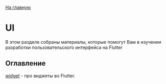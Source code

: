[На главную](flutter.md)

# UI
В этом разделе собраны материалы, которые помогут Вам в изучении разработки пользовательского интерфейса
на Flutter

## Оглавление
[widget](widget/widget.md) - про виджеты во Flutter.